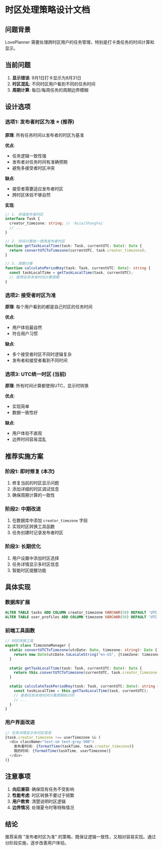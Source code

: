 # 时区处理策略设计文档

## 问题背景

LovePlanner 需要处理跨时区用户的任务管理，特别是打卡类任务的时间计算和显示。

## 当前问题

1. **显示错误**: 9月1日打卡显示为8月31日
2. **时区混乱**: 不同时区用户看到不同的任务时间
3. **周期计算**: 每日/每周任务的周期边界模糊

## 设计选项

### 选项1: 发布者时区为准 ⭐ (推荐)

**原理**: 所有任务时间以发布者的时区为基准

**优点**:
- 任务逻辑一致性强
- 发布者对任务时间有准确预期
- 避免多接受者时区冲突

**缺点**:
- 接受者需要适应发布者时区
- 跨时区体验不够自然

**实现**:
```typescript
// 1. 存储发布者时区
interface Task {
  creator_timezone: string; // 'Asia/Shanghai'
  // ...
}

// 2. 时间计算统一使用发布者时区
function getTaskLocalTime(task: Task, currentUTC: Date): Date {
  return convertUTCToTimezone(currentUTC, task.creator_timezone);
}

// 3. 周期计算
function calculatePeriodKey(task: Task, currentUTC: Date): string {
  const taskLocalTime = getTaskLocalTime(task, currentUTC);
  // 使用任务本地时间计算周期
}
```

### 选项2: 接受者时区为准

**原理**: 每个用户看到的都是自己时区的任务时间

**优点**:
- 用户体验最自然
- 符合用户习惯

**缺点**:
- 多个接受者时区不同时逻辑复杂
- 发布者和接受者看到不同时间

### 选项3: UTC统一时区 (当前)

**原理**: 所有时间计算都使用UTC，显示时转换

**优点**:
- 实现简单
- 数据一致性好

**缺点**:
- 用户体验不直观
- 边界时间容易混乱

## 推荐实施方案

### 阶段1: 即时修复 (本次)
1. 修复当前的时区显示问题
2. 添加详细的时区调试信息
3. 确保周期计算的一致性

### 阶段2: 中期改进
1. 在数据库中添加 `creator_timezone` 字段
2. 实现时区转换工具函数
3. 任务创建时记录发布者时区

### 阶段3: 长期优化
1. 用户设置中添加时区选择
2. 任务详情显示多时区信息
3. 智能时区提醒功能

## 具体实现

### 数据库扩展
```sql
ALTER TABLE tasks ADD COLUMN creator_timezone VARCHAR(50) DEFAULT 'UTC';
ALTER TABLE user_profiles ADD COLUMN timezone VARCHAR(50) DEFAULT 'UTC';
```

### 前端工具函数
```typescript
// 时区转换工具
export class TimezoneManager {
  static convertUTCToTimezone(utcDate: Date, timezone: string): Date {
    return new Date(utcDate.toLocaleString("en-US", {timeZone: timezone}));
  }
  
  static getTaskLocalTime(task: Task, currentUTC: Date): Date {
    return this.convertUTCToTimezone(currentUTC, task.creator_timezone || 'UTC');
  }
  
  static calculateTaskPeriodKey(task: Task, currentUTC: Date): string {
    const taskLocalTime = this.getTaskLocalTime(task, currentUTC);
    // 使用任务本地时间计算周期标识符
    // ...
  }
}
```

### 用户界面改进
```typescript
// 任务详情显示多时区信息
{task.creator_timezone !== userTimezone && (
  <div className="text-sm text-gray-500">
    发布者时间: {formatTime(taskTime, task.creator_timezone)}
    我的时间: {formatTime(taskTime, userTimezone)}
  </div>
)}
```

## 注意事项

1. **向后兼容**: 确保现有任务不受影响
2. **性能考虑**: 时区转换不要过于频繁
3. **用户教育**: 清楚说明时区逻辑
4. **边界情况**: 处理夏令时等特殊情况

## 结论

推荐采用 "发布者时区为准" 的策略，既保证逻辑一致性，又相对容易实现。通过分阶段实施，逐步改善用户体验。

